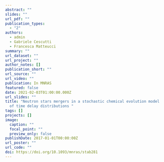 ```yaml
---
abstract: ""
slides: ""
url_pdf: ""
publication_types:
  - "2"
authors:
  - admin
  - Gabriele Cescutti
  - Francesca Matteucci
summary: ""
url_dataset: ""
url_project: ""
author_notes: []
publication_short: ""
url_source: ""
url_video: ""
publication: In MNRAS
featured: false
date: 2021-02-03T01:00:00.000Z
url_slides: ""
title: "Neutron stars mergers in a stochastic chemical evolution model: impact
  of time delay distributions "
tags: []
projects: []
image:
  caption: ""
  focal_point: ""
  preview_only: false
publishDate: 2017-01-01T00:00:00Z
url_poster: ""
url_code: ""
doi: https://doi.org/10.1093/mnras/stab281
---
```

